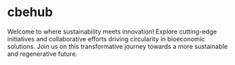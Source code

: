 # cbehub
Welcome to where sustainability meets innovation! Explore cutting-edge initiatives and collaborative efforts driving circularity in bioeconomic solutions. Join us on this transformative journey towards a more sustainable and regenerative future.
